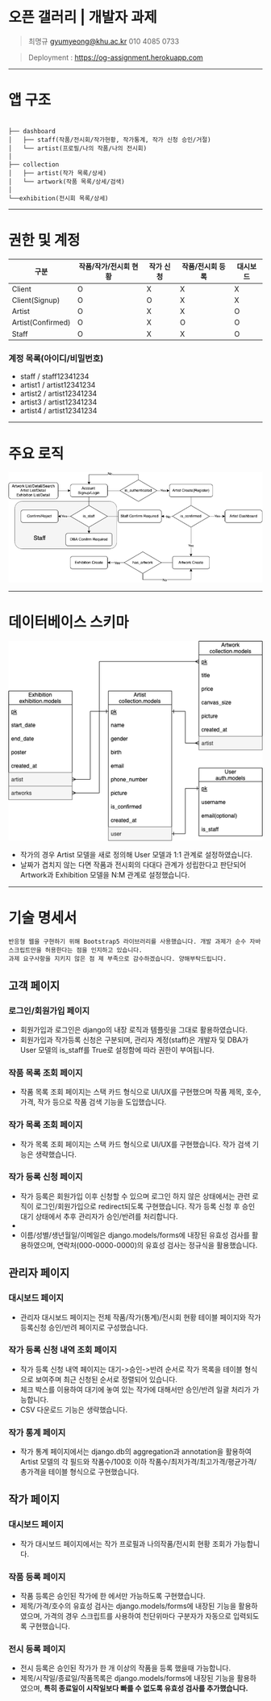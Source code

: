 # 오픈 갤러리 | 개발자 과제

> 최명규 gyumyeong@khu.ac.kr 010 4085 0733

> Deployment : https://og-assignment.herokuapp.com

----------

# 앱 구조

```

├── dashboard
│   ├── staff(작품/전시회/작가현황, 작가통계, 작가 신청 승인/거절)
│   └── artist(프로필/나의 작품/나의 전시회)
│
├── collection
│   ├── artist(작가 목록/상세)
│   └── artwork(작품 목록/상세/검색)
│ 
└──exhibition(전시회 목록/상세)

```

----------

# 권한 및 계정

| 구분                | 작품/작가/전시회 현황 | 작가 신청 | 작품/전시회 등록 | 대시보드 | 
|-------------------|-------------|-------|-----------|------|
| Client            | O           | X     | X         | X    |
| Client(Signup)    | O           | O     | X         | X    |
| Artist            | O           | X     | X         | O    |
| Artist(Confirmed) | O           | X     | O         | O    |
| Staff             | O           | X     | X         | O    |

### 계정 목록(아이디/비밀번호)

- staff / staff12341234
- artist1 / artist12341234
- artist2 / artist12341234
- artist3 / artist12341234
- artist4 / artist12341234

----------

# 주요 로직

![Flow Chart](./readme_imgs/flowchart.png)

----------

# 데이터베이스 스키마

![Database ERD](./readme_imgs/databaseERD.png)

- 작가의 경우 Artist 모델을 새로 정의해 User 모델과 1:1 관계로 설정하였습니다.
- 날짜가 겹치지 않는 다면 작품과 전시회의 다대다 관계가 성립한다고 판단되어 Artwork과 Exhibition 모델을 N:M
  관계로 설정했습니다.

----------

# 기술 명세서

```
반응형 웹을 구현하기 위해 Bootstrap5 라이브러리를 사용했습니다. 개발 과제가 순수 자바스크립트만을 허용한다는 점을 인지하고 있습니다.
과제 요구사항을 지키지 않은 점 제 부족으로 감수하겠습니다. 양해부탁드립니다.
```

## 고객 페이지

### 로그인/회원가입 페이지

- 회원가입과 로그인은 django의 내장 로직과 템플릿을 그대로 활용하였습니다.
- 회원가입과 작가등록 신청은 구분되며, 관리자 계정(staff)은 개발자 및 DBA가 User 모델의 is_staff를 True로 설정함에 따라 권한이 부여됩니다.

### 작품 목록 조회 페이지

- 작품 목록 조회 페이지는 스택 카드 형식으로 UI/UX를 구현했으며 작품 제목, 호수, 가격, 작가 등으로 작품 검색 기능을 도입했습니다.

### 작가 목록 조회 페이지

- 작가 목록 조회 페이지는 스택 카드 형식으로 UI/UX를 구현했습니다. 작가 검색 기능은 생략했습니다.

### 작가 등록 신청 페이지

- 작가 등록은 회원가입 이후 신청할 수 있으며 로그인 하지 않은 상태에서는 관련 로직이
  로그인/회원가입으로 redirect되도록 구현했습니다. 작가 등록 신청 후 승인 대기 상태에서 추후 관리자가 승인/반려를 처리합니다.
-
- 이름/성별/생년월일/이메일은 django.models/forms에 내장된 유효성 검사를 활용하였으며, 연락처(000-0000-0000)의
  유효성 검사는 정규식을 활용했습니다.

## 관리자 페이지

### 대시보드 페이지

- 관리자 대시보드 페이지는 전체 작품/작가(통계)/전시회 현황 테이블 페이지와 작가등록신청 승인/반려 페이지로 구성했습니다.

### 작가 등록 신청 내역 조회 페이지

- 작가 등록 신청 내역 페이지는 대기->승인->반려 순서로 작가 목록을 테이블 형식으로 보여주며 최근 신청된 순서로 정렬되어 있습니다.
- 체크 박스를 이용하여 대기에 놓여 있는 작가에 대해서만 승인/반려 일괄 처리가 가능합니다.
- CSV 다운로드 기능은 생략했습니다.

### 작가 통계 페이지

- 작가 통계 페이지에서는 django.db의 aggregation과 annotation을 활용하여
  Artist 모델의 각 필드와 작품수/100호 이하 작품수/최저가격/최고가격/평균가격/총가격을 테이블 형식으로 구현했습니다.

## 작가 페이지

### 대시보드 페이지

- 작가 대시보드 페이지에서는 작가 프로필과 나의작품/전시회 현황 조회가 가능합니다.

### 작품 등록 페이지

- 작품 등록은 승인된 작가에 한 에서만 가능하도록 구현했습니다.
- 제목/가격/호수의 유효성 검사는 django.models/forms에 내장된 기능을 활용하였으며, 가격의 경우 스크립트를 사용하여
  천단위마다 구분자가 자동으로 입력되도록 구현했습니다.

### 전시 등록 페이지

- 전시 등록은 승인된 작가가 한 개 이상의 작품을 등록 했을때 가능합니다.
- 제목/시작일/종료일/작품목록은 django.models/forms에 내장된 기능을 활용하였으며, **특히 종료일이 시작일보다 빠를 수 없도록 유효성 검사를 추가했습니다.**



